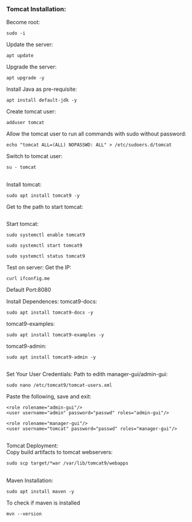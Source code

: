 ### Tomcat Installation: 

Become root:
``` 
sudo -i
```
Update the server: 
```
apt update 
```
Upgrade the server: 
```
apt upgrade -y 
```

Install Java as pre-requisite: 
```
apt install default-jdk -y 
```
Create tomcat user: 
```
adduser tomcat 
```
Allow the tomcat user to run all commands with sudo without password:
```
echo "tomcat ALL=(ALL) NOPASSWD: ALL" > /etc/sudoers.d/tomcat
```
Switch to tomcat user: 
```
su - tomcat   
```
##
Install tomcat: 
```
sudo apt install tomcat9 -y 
``` 
Get to the path to start tomcat: 
```cd /etc/tomcat9  
```
Start tomcat:
``` 
sudo systemctl enable tomcat9
```
```
sudo systemctl start tomcat9
```
```
sudo systemctl status tomcat9
```
Test on server:
Get the IP:
```  
curl ifconfig.me
``` 
Default Port:8080

Install Dependences:
tomcat9-docs: 
```
sudo apt install tomcat9-docs -y 
```
tomcat9-examples: 
```
sudo apt install tomcat9-examples -y
```
tomcat9-admin: 
```
sudo apt install tomcat9-admin -y
```
## 

Set Your User Credentials: 
Path to edith manager-gui/admin-gui:  
```
sudo nano /etc/tomcat9/tomcat-users.xml
```
Paste the following, save and exit: 
```
<role rolename="admin-gui"/>
<user username="admin" password="passwd" roles="admin-gui"/>

<role rolename="manager-gui"/>
<user username="tomcat" password="passwd" roles="manager-gui"/>
```
##

Tomcat Deployment: <br>
Copy build artifacts to tomcat webservers:
```
sudo scp target/*war /var/lib/tomcat9/webapps
```
##
Maven Installation: 
```
sudo apt install maven -y 
```
To check if maven is installed 
```
mvn --version
```
##